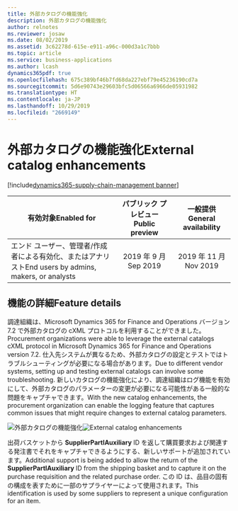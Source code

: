 ```yaml
---
title: 外部カタログの機能強化
description: 外部カタログの機能強化
author: relnotes
ms.reviewer: josaw
ms.date: 08/02/2019
ms.assetid: 3c62278d-615e-e911-a96c-000d3a1c7bbb
ms.topic: article
ms.service: business-applications
ms.author: lcash
dynamics365pdf: true
ms.openlocfilehash: 675c389bf46b7fd68da227ebf79e45236190cd7a
ms.sourcegitcommit: 5d6e90743e29603bfc5d06566a6966de05931982
ms.translationtype: HT
ms.contentlocale: ja-JP
ms.lasthandoff: 10/29/2019
ms.locfileid: "2669149"
---
```

# <a name="external-catalog-enhancements"></a><span data-ttu-id="f9866-103">外部カタログの機能強化</span><span class="sxs-lookup"><span data-stu-id="f9866-103">External catalog enhancements</span></span>
[!include[dynamics365-supply-chain-management banner](../includes/dynamics365-supply-chain-management.md)]

| <span data-ttu-id="f9866-104">有効対象</span><span class="sxs-lookup"><span data-stu-id="f9866-104">Enabled for</span></span>    |  <span data-ttu-id="f9866-105">パブリック プレビュー</span><span class="sxs-lookup"><span data-stu-id="f9866-105">Public preview</span></span> | <span data-ttu-id="f9866-106">一般提供</span><span class="sxs-lookup"><span data-stu-id="f9866-106">General availability</span></span> | 
| ---------- | :----------: |:----------: |
|<span data-ttu-id="f9866-107">エンド ユーザー、管理者/作成者による有効化、またはアナリスト</span><span class="sxs-lookup"><span data-stu-id="f9866-107">End users by admins, makers, or analysts</span></span>|<span data-ttu-id="f9866-108">2019 年 9 月</span><span class="sxs-lookup"><span data-stu-id="f9866-108">Sep 2019</span></span>| <span data-ttu-id="f9866-109">2019 年 11 月</span><span class="sxs-lookup"><span data-stu-id="f9866-109">Nov 2019</span></span>|






## <a name="feature-details"></a><span data-ttu-id="f9866-110">機能の詳細</span><span class="sxs-lookup"><span data-stu-id="f9866-110">Feature details</span></span>
<!--feature detail start -->
<span data-ttu-id="f9866-111">調達組織は、Microsoft Dynamics 365 for Finance and Operations バージョン 7.2 で外部カタログの cXML プロトコルを利用することができました。</span><span class="sxs-lookup"><span data-stu-id="f9866-111">Procurement organizations were able to leverage the external catalogs cXML protocol in Microsoft Dynamics 365 for Finance and Operations version 7.2.</span></span> <span data-ttu-id="f9866-112">仕入先システムが異なるため、外部カタログの設定とテストではトラブルシューティングが必要になる場合があります。</span><span class="sxs-lookup"><span data-stu-id="f9866-112">Due to different vendor systems, setting up and testing external catalogs can involve some troubleshooting.</span></span> <span data-ttu-id="f9866-113">新しいカタログの機能強化により、調達組織はログ機能を有効にして、外部カタログのパラメーターの変更が必要になる可能性がある一般的な問題をキャプチャできます。</span><span class="sxs-lookup"><span data-stu-id="f9866-113">With the new catalog enhancements, the procurement organization can enable the logging feature that captures common issues that might require changes to external catalog parameters.</span></span> 

<span data-ttu-id="f9866-114">![外部カタログの機能強化](media/external-catalog-enhancements-1.png "外部カタログの機能強化")</span><span class="sxs-lookup"><span data-stu-id="f9866-114">![External catalog enhancements](media/external-catalog-enhancements-1.png "External catalog enhancements")</span></span> 

<span data-ttu-id="f9866-115">出荷バスケットから **SupplierPartIAuxiliary** ID を返して購買要求および関連する発注書でそれをキャプチャできるようにする、新しいサポートが追加されています。</span><span class="sxs-lookup"><span data-stu-id="f9866-115">Additional support is being added to allow the return of the **SupplierPartIAuxiliary** ID from the shipping basket and to capture it on the purchase requisition and the related purchase order.</span></span> <span data-ttu-id="f9866-116">この ID は、品目の固有の構成を表すために一部のサプライヤーによって使用されます。</span><span class="sxs-lookup"><span data-stu-id="f9866-116">This identification is used by some suppliers to represent a unique configuration for an item.</span></span>
<!--feature detail end -->









